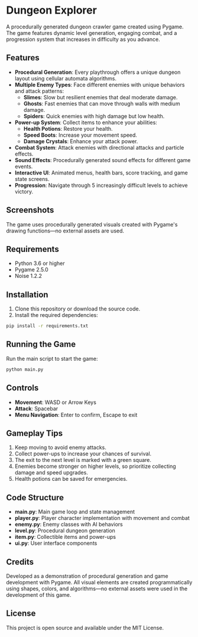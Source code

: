 # Dungeon Explorer

A procedurally generated dungeon crawler game created using Pygame. The game features dynamic level generation, engaging combat, and a progression system that increases in difficulty as you advance.

## Features

- **Procedural Generation**: Every playthrough offers a unique dungeon layout using cellular automata algorithms.
- **Multiple Enemy Types**: Face different enemies with unique behaviors and attack patterns:
  - **Slimes**: Slow but resilient enemies that deal moderate damage.
  - **Ghosts**: Fast enemies that can move through walls with medium damage.
  - **Spiders**: Quick enemies with high damage but low health.
- **Power-up System**: Collect items to enhance your abilities:
  - **Health Potions**: Restore your health.
  - **Speed Boots**: Increase your movement speed.
  - **Damage Crystals**: Enhance your attack power.
- **Combat System**: Attack enemies with directional attacks and particle effects.
- **Sound Effects**: Procedurally generated sound effects for different game events.
- **Interactive UI**: Animated menus, health bars, score tracking, and game state screens.
- **Progression**: Navigate through 5 increasingly difficult levels to achieve victory.

## Screenshots

The game uses procedurally generated visuals created with Pygame's drawing functions—no external assets are used.

## Requirements

- Python 3.6 or higher
- Pygame 2.5.0
- Noise 1.2.2

## Installation

1. Clone this repository or download the source code.
2. Install the required dependencies:

```bash
pip install -r requirements.txt
```

## Running the Game

Run the main script to start the game:

```bash
python main.py
```

## Controls

- **Movement**: WASD or Arrow Keys
- **Attack**: Spacebar
- **Menu Navigation**: Enter to confirm, Escape to exit

## Gameplay Tips

1. Keep moving to avoid enemy attacks.
2. Collect power-ups to increase your chances of survival.
3. The exit to the next level is marked with a green square.
4. Enemies become stronger on higher levels, so prioritize collecting damage and speed upgrades.
5. Health potions can be saved for emergencies.

## Code Structure

- **main.py**: Main game loop and state management
- **player.py**: Player character implementation with movement and combat
- **enemy.py**: Enemy classes with AI behaviors
- **level.py**: Procedural dungeon generation
- **item.py**: Collectible items and power-ups
- **ui.py**: User interface components

## Credits

Developed as a demonstration of procedural generation and game development with Pygame. All visual elements are created programmatically using shapes, colors, and algorithms—no external assets were used in the development of this game.

## License

This project is open source and available under the MIT License. 